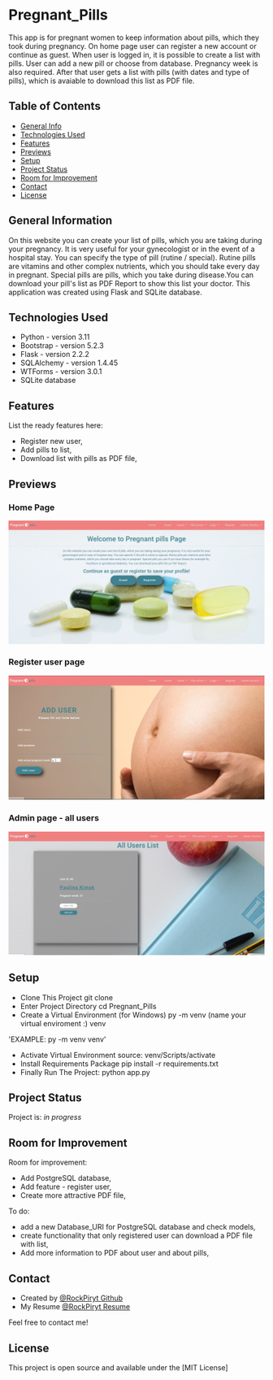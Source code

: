 # Pregnant_Pills
This app is for pregnant women to keep information about pills, which they took during pregnancy. On home page user can register a new account or continue as guest. When user is logged in, it is possible to create a list with pills. User can add a new pill or choose from database. Pregnancy week is also required. After that user gets a list with pills (with dates and type of pills), which is avaiable to  download this list as PDF file.

## Table of Contents

* [General Info](#general-information)
* [Technologies Used](#technologies-used)
* [Features](#features)
* [Previews](#Previews)
* [Setup](#setup)
* [Project Status](#project-status)
* [Room for Improvement](#room-for-improvement)
* [Contact](#contact)
* [License](#license)

## General Information

On this website you can create your list of pills, which you are taking during your pregnancy. It is very useful for your gynecologist or in the event of a hospital stay. You can specify the type of pill (rutine / special). Rutine pills are vitamins and other complex nutrients, which you should take every day in pregnant. Special pills are pills, which you take during disease.You can download your pill's list as PDF Report to show this list your doctor.
This application was created using Flask and SQLite database.

## Technologies Used

- Python - version 3.11
- Bootstrap - version 5.2.3
- Flask - version 2.2.2
- SQLAlchemy - version 1.4.45
- WTForms - version  3.0.1
- SQLite database

## Features

List the ready features here:

- Register new user,
- Add pills to list,
- Download list with pills as PDF file,

## Previews

### Home Page

![Home Page Preview](static/previews/preview_pregnant_pills.jpg)

### Register user page

![Register user page](static/previews/preview_pregnant_pills_add_user.jpg)

### Admin page - all users

![Admin page - all users](static/previews/preview_pregnant_pills_users_list..jpg)

## Setup

- Clone This Project git clone
- Enter Project Directory cd Pregnant_Pills
- Create a Virtual Environment (for Windows) py -m venv (name your virtual enviroment :) venv

'EXAMPLE: py -m venv venv'

- Activate Virtual Environment source: venv/Scripts/activate
- Install Requirements Package pip install -r requirements.txt
- Finally Run The Project: python app.py

## Project Status

Project is: _in progress_

## Room for Improvement

Room for improvement:

- Add PostgreSQL database,
- Add feature -  register user,
- Create more attractive PDF file,

To do:
- add a new Database_URI for PostgreSQL database and check models,
- create functionality that only registered user can download a PDF file with list,
- Add more information to PDF about user and about pills,

## Contact

- Created by [@RockPiryt Github](https://github.com/RockPiryt)
- My Resume [@RockPiryt Resume](https://rockpiryt.github.io/Personal_Site/)

Feel free to contact me!

## License

This project is open source and available under the [MIT License]
